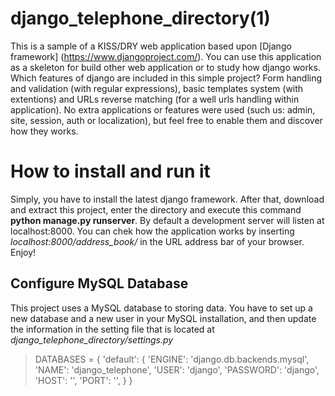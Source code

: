 django_telephone_directory(1)
====================

This is a sample of a KISS/DRY web application based upon [Django framework] (https://www.djangoproject.com/). You can use this application as a skeleton for build other web application or to study how django works.
Which features of django are included in this simple project? Form handling and validation (with regular expressions), basic templates system (with extentions) and  URLs reverse matching (for a well urls handling within application). No extra applications or features were used (such us: admin, site, session, auth or localization), but feel free to enable them and discover how they works.

How to install and run it
====================
Simply, you have to install the latest django framework. After that, download and extract this project, enter the directory and execute this command **python manage.py runserver**. By default a development server will listen at localhost:8000. You can chek how the application works by inserting *localhost:8000/address_book/* in the URL address bar of your browser. Enjoy!

Configure MySQL Database
---------------------
This project uses a MySQL database to storing data. You have to set up a new database and a new user in your MySQL installation, and then update the information in the setting file that is located at *django_telephone_directory/settings.py*

> DATABASES = {
>     'default': {
>         'ENGINE': 'django.db.backends.mysql',
>         'NAME': 'django_telephone',
>         'USER': 'django',
>         'PASSWORD': 'django',
>         'HOST': '',
>         'PORT': '',
>     }
> }

